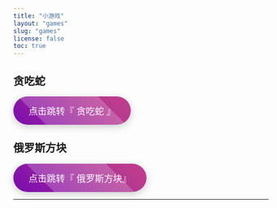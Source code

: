 ```yaml
---
title: "小游戏"
layout: "games"
slug: "games"
license: false
toc: true
---
```


<style>
    .gameTo{
        position: relative;
        padding: 15px 30px;
        font-size: 18px;
        color: #fff;
        background: linear-gradient(45deg, #6b00b6, #b93b8f, #f4417a);
        background-size: 200% 200%;
        border: none;
        border-radius: 50px;
        box-shadow: 0 4px 15px rgba(0, 0, 0, 0.2);
        cursor: pointer;
        outline: none;
        transition: all 0.4s ease;
        overflow: hidden;
    }
  .gameTo::before {
    content: "";
    position: absolute;
    top: -50%;
    left: -50%;
    width: 200%;
    height: 200%;
    background: rgba(255, 255, 255, 0.2);
    transform: rotate(45deg);
    transition: all 0.4s ease;
  }
  .gameTo:hover {
    background-position: 100% 100%;
    box-shadow: 0 6px 25px rgba(0, 0, 0, 0.3);
  }
  .gameTo:hover::before {
    top: -25%;
    left: -25%;
  }
  .gameTo:active {
    transform: scale(0.95);
  }
  .gameTo span {
    position: relative;
    z-index: 1;
  }
  .gameTo::after {
    content: "";
    position: absolute;
    top: 0;
    left: 0;
    width: 100%;
    height: 100%;
    border-radius: 50px;
    box-shadow: 0 0 20px rgba(255, 255, 255, 0.5);
    transition: all 0.4s ease;
    opacity: 0;
  }
  .gameTo:hover::after {
    opacity: 1;
  }
</style>


<h2>贪吃蛇</h2>
<a href="/post/game-snake.html"> <button class="gameTo"> 点击跳转『 贪吃蛇 』</button></a>



<h2>俄罗斯方块</h2>
<a href="/post/game-els.html"> <button class="gameTo"> 点击跳转『 俄罗斯方块』</button></a>


---